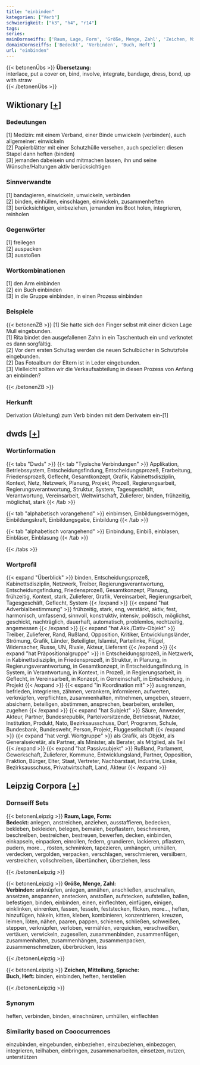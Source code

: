 ```yaml
---
title: "einbinden"
kategorien: ["Verb"]
schwierigkeit: ["k3", "h4", "r14"]
tags:
series:
mainDornseiffs: ['Raum, Lage, Form', 'Größe, Menge, Zahl', 'Zeichen, Mitteilung, Sprache']
domainDornseiffs: ['Bedeckt', 'Verbinden', 'Buch, Heft']
url: "einbinden"
---
```


{{< betonenÜbs >}}
**Übersetzung:**  
interlace, put a cover on, bind, involve, integrate, bandage, dress, bond, up with straw  
{{< /betonenÜbs >}}

## Wiktionary [[+](https://de.wiktionary.org/wiki/einbinden)]

### Bedeutungen
[1] Medizin: mit einem Verband, einer Binde umwickeln (verbinden), auch allgemeiner: einwickeln  
[2] Papierblätter mit einer Schutzhülle versehen, auch spezieller: diesen Stapel dann heften (binden)  
[3] jemanden dabeisein und mitmachen lassen, ihn und seine Wünsche/Haltungen aktiv berücksichtigen  

### Sinnverwandte
[1] bandagieren, einwickeln, umwickeln, verbinden  
[2] binden, einhüllen, einschlagen, einwickeln, zusammenheften  
[3] berücksichtigen, einbeziehen, jemanden ins Boot holen, integrieren, reinholen  

### Gegenwörter
[1] freilegen  
[2] auspacken  
[3] ausstoßen  

### Wortkombinationen
[1] den Arm einbinden  
[2] ein Buch einbinden  
[3] in die Gruppe einbinden, in einen Prozess einbinden  

### Beispiele
{{< betonenZB >}}
[1] Sie hatte sich den Finger selbst mit einer dicken Lage Mull eingebunden.  
[1] Rita bindet den ausgefallenen Zahn in ein Taschentuch ein und verknotet es dann sorgfältig.  
[2] Vor dem ersten Schultag werden die neuen Schulbücher in Schutzfolie eingebunden.  
[2] Das Fotoalbum der Eltern ist in Leder eingebunden.  
[3] Vielleicht sollten wir die Verkaufsabteilung in diesen Prozess von Anfang an einbinden?  

{{< /betonenZB >}}
### Herkunft
Derivation (Ableitung) zum Verb binden mit dem Derivatem ein-[1]  



## dwds [[+](https://www.dwds.de/wb/einbinden)]

### Wortinformation
{{< tabs "Dwds" >}}
{{< tab "Typische Verbindungen" >}}
Applikation, Betriebssystem, Entscheidungsfindung, Entscheidungsprozeß, Erarbeitung, Friedensprozeß, Geflecht, Gesamtkonzept, Grafik, Kabinettsdisziplin, Kontext, Netz, Netzwerk, Planung, Projekt, Prozeß, Regierungsarbeit, Regierungsverantwortung, Struktur, System, Tagesgeschäft, Verantwortung, Vereinsarbeit, Weltwirtschaft, Zulieferer, binden, frühzeitig, möglichst, stark
{{< /tab >}}

{{< tab "alphabetisch vorangehend" >}}
einbimsen, Einbildungsvermögen, Einbildungskraft, Einbildungsgabe, Einbildung
{{< /tab >}}

{{< tab "alphabetisch vorangehend" >}}
Einbindung, Einbiß, einblasen, Einbläser, Einblasung
{{< /tab >}}

{{< /tabs >}}

### Wortprofil
{{< expand "Überblick" >}} binden, Entscheidungsprozeß, Kabinettsdisziplin, Netzwerk, Treiber, Regierungsverantwortung, Entscheidungsfindung, Friedensprozeß, Gesamtkonzept, Planung, frühzeitig, Kontext, stark, Zulieferer, Grafik, Vereinsarbeit, Regierungsarbeit, Tagesgeschäft, Geflecht, System {{< /expand >}}
{{< expand "hat Adverbialbestimmung" >}} frühzeitig, stark, eng, verstärkt, aktiv, fest, harmonisch, umfassend, sinnvoll, konstruktiv, intensiv, politisch, möglichst, geschickt, nachträglich, dauerhaft, automatisch, problemlos, rechtzeitig, angemessen {{< /expand >}}
{{< expand "hat Akk./Dativ-Objekt" >}} Treiber, Zulieferer, Rand, Rußland, Opposition, Kritiker, Entwicklungsländer, Strömung, Grafik, Länder, Beteiligter, Islamist, Parteilinke, Flügel, Widersacher, Russe, UN, Rivale, Akteur, Lieferant {{< /expand >}}
{{< expand "hat Präpositionalgruppe" >}} in Entscheidungsprozeß, in Netzwerk, in Kabinettsdisziplin, in Friedensprozeß, in Struktur, in Planung, in Regierungsverantwortung, in Gesamtkonzept, in Entscheidungsfindung, in System, in Verantwortung, in Kontext, in Prozeß, in Regierungsarbeit, in Geflecht, in Vereinsarbeit, in Konzept, in Gemeinschaft, in Entscheidung, in Projekt {{< /expand >}}
{{< expand "in Koordination mit" >}} ausgrenzen, befrieden, integrieren, zähmen, verankern, informieren, aufwerten, verknüpfen, verpflichten, zusammenhalten, mitnehmen, umgeben, steuern, absichern, beteiligen, abstimmen, ansprechen, bearbeiten, erstellen, zugehen {{< /expand >}}
{{< expand "hat Subjekt" >}} Säure, Anwender, Akteur, Partner, Bundesrepublik, Parteivorsitzende, Betriebsrat, Nutzer, Institution, Produkt, Nato, Bezirksausschuss, Dorf, Programm, Schule, Bundesbank, Bundeswehr, Person, Projekt, Fluggesellschaft {{< /expand >}}
{{< expand "hat vergl. Wortgruppe" >}} als Grafik, als Objekt, als Generalsekretär, als Partner, als Minister, als Berater, als Mitglied, als Teil {{< /expand >}}
{{< expand "hat Passivsubjekt" >}} Rußland, Parlament, Gewerkschaft, Zulieferer, Kommune, Entwicklungsland, Partner, Opposition, Fraktion, Bürger, Elter, Staat, Vertreter, Nachbarstaat, Industrie, Linke, Bezirksausschuss, Privatwirtschaft, Land, Akteur {{< /expand >}}

## Leipzig Corpora [[+](https://corpora.uni-leipzig.de/en/res?word=einbinden&corpusId=deu_newscrawl-public_2018)]

### Dornseiff Sets
{{< betonenLeipzig >}}
**Raum, Lage, Form:**  
**Bedeckt:** anlegen, anstreichen, anziehen, ausstaffieren, bedecken, bekleben, bekleiden, belegen, bemalen, bepflastern, beschmieren, beschreiben, bestreichen, bestreuen, bewerfen, decken, einbinden, einkapseln, einpacken, einrollen, federn, grundieren, lackieren, pflastern, pudern, more..., rösten, schminken, tapezieren, umhängen, umhüllen, verdecken, vergolden, verpacken, verschlagen, verschmieren, versilbern, verstreichen, vollschreiben, übertünchen, überziehen, less  

{{< /betonenLeipzig >}}


{{< betonenLeipzig >}}
**Größe, Menge, Zahl:**  
**Verbinden:** anknüpfen, anlegen, annähen, anschließen, anschnallen, ansetzen, anspannen, anstecken, anstoßen, aufstecken, aufstellen, ballen, befestigen, binden, einbinden, einen, einflechten, einfügen, einigen, einklinken, einrenken, fassen, fesseln, feststecken, flicken, more..., heften, hinzufügen, häkeln, kitten, kleben, kombinieren, konzentrieren, kreuzen, leimen, löten, nähen, paaren, pappen, schienen, schließen, schweißen, steppen, verknüpfen, verloben, vermählen, verquicken, verschweißen, vertäuen, verwickeln, zugesellen, zusammenbinden, zusammenfügen, zusammenhalten, zusammenhängen, zusammenpacken, zusammenschmelzen, überbrücken, less  

{{< /betonenLeipzig >}}


{{< betonenLeipzig >}}
**Zeichen, Mitteilung, Sprache:**  
**Buch, Heft:** binden, einbinden, heften, herstellen  

{{< /betonenLeipzig >}}

### Synonym
heften, verbinden, binden, einschnüren, umhüllen, einflechten


### Similarity based on Cooccurrences
einzubinden, eingebunden, einbeziehen, einzubeziehen, einbezogen, integrieren, teilhaben, einbringen, zusammenarbeiten, einsetzen, nutzen, unterstützen


